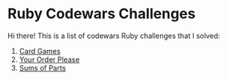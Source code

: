 # Ruby Codewars Challenges

Hi there!
This is a list of codewars Ruby challenges that I solved:

1. [Card Games](https://github.com/abdoachhoubi/ruby-codewars/tree/main/Cards%20Game)
2. [Your Order Please](https://github.com/abdoachhoubi/ruby-codewars/tree/main/Your%20Order%20Please)
3. [Sums of Parts](https://github.com/abdoachhoubi/ruby-codewars/tree/main/Sums%20Of%20Parts)
